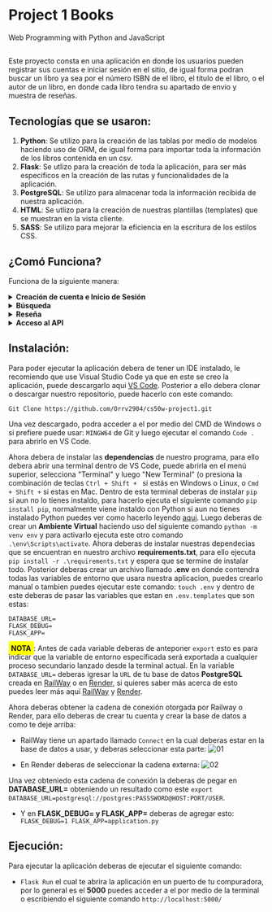 # Project 1 Books

Web Programming with Python and JavaScript
##
Este proyecto consta en una aplicación en donde los usuarios pueden registrar sus cuentas e iniciar sesión en el sitio, 
de igual forma podran buscar un libro ya sea por el número ISBN de el libro, el título de el libro, o el autor de un libro,
en donde cada libro tendra su apartado de envio y muestra de reseñas.

## Tecnologías que se usaron:
1. <b>Python</b>: Se utilizo para la creación de las tablas por medio de modelos haciendo uso de ORM, de igual forma para importar toda la información de los libros contenida en un csv.
2. <b>Flask</b>: Se utlizo para la creación de toda la aplicación, para ser más especificos en la creación de las rutas y funcionalidades de la aplicación.
3. <b>PostgreSQL</b>: Se utilizo para almacenar toda la información recibida de nuestra aplicación.
4. <b>HTML</b>: Se utlizo para la creación de nuestras plantillas (templates) que se muestran en la vista cliente.
5. <b>SASS</b>: Se utilizo para mejorar la eficiencia en la escritura de los estilos CSS.

## 

## ¿Comó Funciona?

Funciona de la siguiente manera:
<details><summary><b>Creación de cuenta e Inicio de Sesión</b></summary>
Para crear la cuenta el usuario solamente debera de ingresar los datos que se le solicitan, que son <b>Nombre de Usuario, Correo Electrónico Vigente y Contraseña</b>,
en donde una vez creada su cuenta este le devolvera a la misma vista para que el inicie sesión con la cuenta que acaba de crear.
</details>
<details><summary><b>Búsqueda</b></summary>
Una vez el usuario haya iniciado sesion en el sitio, la aplicacion le redigira a un buscador en donde el usuario podra buscar un libro por medio del <b>ISBN, Autor o Titulo</b>, en donde la aplicacion le devolvera una lista 
de todos los libros que se encuentran en nuestra base de datos y retornara una plantilla que contendra la informacion de los libros que coincidan con el parametro de busqueda ingresado por el usuario.
</details>
<details><summary><b>Reseña</b></summary>
Cuando el usuario haya hecho la busqueda del libro del cual desea saber la informacion, podra hacer click a cada libro por medio de un boton o ya sea por la imagen o el titulo, en donde este le redirigira a otra vista
en la cual el podra ver las reseñas de los usuarios antiguos y el mismo podra agregar su propia reseña del libro, <b style="background-color: yellow; padding: 5px;">NOTA</b>: El usuario solo podra agregar una reseña por cada libro ya que el registro se hara por el <b>ISBN</b>.
</details>
<details><summary><b>Acceso al API</b></summary>
Si el usuario desea conocer los detalles de un libro solo debera agregar la siguiente ruta a la <b>URL</b> del navegador:

```
/api/#ISBN
```
En donde esta le devolvera informacion del <b>ISBN</b> al cual esta haciendo la busqueda, mostrandole algo similar a esto:
```
{
    "title": "Memory",
    "author": "Doug Lloyd",
    "year": 2015,
    "isbn": "1632168146",
    "review_count": 28,
    "average_score": 5.0
 }
```

</details>


##


## Instalación:

Para poder ejecutar la aplicación debera de tener un IDE instalado, le recomiendo que use Visual Studio Code ya que en este se creo la aplicación, puede descargarlo aqui [VS Code](https://code.visualstudio.com/docs/?dv=win).
Posterior a ello debera clonar o descargar nuestro repositorio, puede hacerlo con este comando:
```
Git Clone https://github.com/Orrv2904/cs50w-project1.git
```
Una vez descargado, podra acceder a el por medio del CMD de Windows o si prefiere puede usar: ```MINGW64``` de Git y luego ejecutar el comando ```Code .``` para abrirlo en VS Code.

Ahora debera de instalar las <b>dependencias</b> de nuestro programa, para ello debera abrir una terminal dentro de VS Code, puede abrirla en el menú superior, selecciona "Terminal" y luego "New Terminal" (o presiona la combinación de teclas ```Ctrl + Shift + ``` si estás en Windows o Linux, o ```Cmd + Shift +``` si estas en Mac.
Dentro de esta terminal deberas de instalar ```pip``` si aun no lo tienes instaldo, para hacerlo ejecuta el siguiente comando ```pip install pip```, normalmente viene instaldo con Python si aun no tienes instalado Python puedes ver como hacerlo leyendo [aqui](https://tutorial.djangogirls.org/es/python_installation/).
Luego deberas de crear un <b>Ambiente Virtual</b> haciendo uso del siguiente comando ```python -m venv env``` y para activarlo ejecuta este otro comando ```.\env\Scripts\activate```.
Ahora deberas de instalar nuestras dependecias que se encuentran en nuestro archivo <b>requirements.txt</b>, para ello ejecuta ```pip install -r .\requirements.txt``` y espera que se termine de instalar todo.
Posterior deberas crear un archivo llamado <b>.env</b> en donde contendra todas las variables de entorno que usara nuestra aplicacion, puedes crearlo manual o tambien puedes ejecutar este comando: ```touch .env``` y dentro de este deberas de pasar las variables que estan en ```.env.templates``` que son estas:
```
DATABASE_URL=
FLASK_DEBUG=
FLASK_APP= 
```
<b style="background-color: yellow; padding: 5px;">NOTA</b>: Antes de cada variable deberas de anteponer ```export``` esto es para indicar que la variable de entorno especificada será exportada a cualquier proceso secundario lanzado desde la terminal actual.
En la variable ```DATABASE_URL=``` deberas igresar la ```URL``` de tu base de datos <b>PostgreSQL</b> creada en [RailWay](https://railway.app/) o en [Render](https://render.com/), si quieres saber más acerca de esto puedes leer más aquí [RailWay](https://ekomenyong.com/insights/how-to-setup-free-postgresql-database-on-railway-app) y [Render](https://medium.com/geekculture/how-to-create-and-connect-to-a-postgresql-database-with-render-and-pgadmin-577b326fd19d).

Ahora deberas obtener la cadena de conexión otorgada por Railway o Render, para ello deberas de crear tu cuenta y crear la base de datos a como te deje arriba:
* RailWay tiene un apartado llamado ```Connect``` en la cual deberas estar en la base de datos a usar, y deberas seleccionar esta parte: ![01](https://user-images.githubusercontent.com/82064182/229641462-89e7c60a-e30a-43f4-8287-9fa401e1f295.png)

* En Render deberas de seleccionar la cadena externa: ![02](https://user-images.githubusercontent.com/82064182/229641700-5d0ba55a-6f44-438f-a456-0fbb8e300b8e.png)

Una vez obteniedo esta cadena de conexión la deberas de pegar en <b>DATABASE_URL=</b> obteniendo un resultado como este ```export DATABASE_URL=postgresql://postgres:PASSSWORD@HOST:PORT/USER```.

* Y en <b>FLASK_DEBUG= y FLASK_APP=</b> deberas de agregar esto: ```
    FLASK_DEBUG=1
    FLASK_APP=application.py```

##

## Ejecución:

Para ejecutar la aplicación deberas de ejecutar el siguiente comando:
 * ```Flask Run``` el cual te abrira la aplicación en un puerto de tu compuradora, por lo general es el <b>5000</b> puedes acceder a el por medio de la terminal o escribiendo el siguiente comando ```http://localhost:5000/```
##
